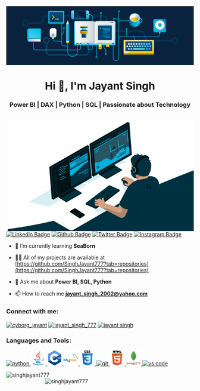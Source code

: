 <img src="https://github.com/SinghJayant777/SinghJayant777/blob/main/banner.png" alt="Your Image" align="center">
<h1 align="center">Hi 👋, I'm Jayant Singh</h1>
<h3 align="center">Power BI | DAX | Python | SQL | Passionate about Technology</h3> <br>
<img align="right" alt="Analysis" width="500" src="https://github.com/Potential17/Potential17/blob/master/user.gif" 

[![Linkedin Badge](https://img.shields.io/badge/-LinkedIn-blue?style=flat-square&logo=Linkedin&logoColor=white&link=https://www.linkedin.com/in/jayantsingh2612/)](https://www.linkedin.com/in/jayantsingh2612/)
[![Github Badge](https://img.shields.io/badge/-Github-000?style=flat-square&logo=Github&logoColor=white&link=https://github.com/SinghJayant777)](https://github.com/SinghJayant777)
[![Twitter Badge](https://img.shields.io/badge/-Twitter-1ca0f1?style=flat-square&labelColor=1ca0f1&logo=twitter&logoColor=white&link=https://twitter.com/cyborg_jayant)](https://twitter.com/cyborg_jayant)
[![Instagram Badge](https://img.shields.io/badge/-Instagram-%23E4405F?style=flat-square&logo=Instagram&logoColor=white&link=https://www.instagram.com/jayant_singh_777/)](https://www.instagram.com/jayant_singh_777/)


- 🌱 I’m currently learning **SeaBorn**

- 👨‍💻 All of my projects are available at [https://github.com/SinghJayant777?tab=repositories](https://github.com/SinghJayant777?tab=repositories)

- 💬 Ask me about **Power BI, SQL, Python**

- 📫 How to reach me **jayant_singh_2002@yahoo.com**

<h3 align="left">Connect with me:</h3>
<p align="left">
<a href="https://twitter.com/cyborg_jayant" target="blank"><img align="center" src="https://raw.githubusercontent.com/rahuldkjain/github-profile-readme-generator/master/src/images/icons/Social/twitter.svg" alt="cyborg_jayant" height="30" width="40" /></a>
<a href="https://instagram.com/jayant_singh_777" target="blank"><img align="center" src="https://raw.githubusercontent.com/rahuldkjain/github-profile-readme-generator/master/src/images/icons/Social/instagram.svg" alt="jayant_singh_777" height="30" width="40" /></a>
<a href="https://linkedin.com/in/jayant singh" target="blank"><img align="center" src="https://raw.githubusercontent.com/rahuldkjain/github-profile-readme-generator/master/src/images/icons/Social/linked-in-alt.svg" alt="jayant singh" height="30" width="40" /></a>
</p>

<h3 align="left">Languages and Tools:</h3>
<p align="left"> <a href="https://www.w3schools.com/cpp/" target="_blank" rel="noreferrer"> <img src="https://github.com/abrahamcalf/programming-languages-logos/blob/master/src/python/python.png" alt="python" width="40" height="40"/> </a> 
<a href="https://www.java.com" target="_blank" rel="noreferrer"> <img src="https://raw.githubusercontent.com/devicons/devicon/master/icons/java/java-original.svg" alt="java" width="40" height="40"/> </a> 
<a href="https://www.w3schools.com/cpp/" target="_blank" rel="noreferrer"> <img src="https://raw.githubusercontent.com/devicons/devicon/master/icons/cplusplus/cplusplus-original.svg" alt="cplusplus" width="40" height="40"/> </a> 
<a href="https://www.mysql.com/" target="_blank" rel="noreferrer"> <img src="https://raw.githubusercontent.com/devicons/devicon/master/icons/mysql/mysql-original-wordmark.svg" alt="mysql" width="40" height="40"/> </a> 
<a href="https://www.w3schools.com/css/" target="_blank" rel="noreferrer"> <img src="https://raw.githubusercontent.com/devicons/devicon/master/icons/css3/css3-original-wordmark.svg" alt="css3" width="40" height="40"/> </a> 
<a href="https://git-scm.com/" target="_blank" rel="noreferrer"> <img src="https://www.vectorlogo.zone/logos/git-scm/git-scm-icon.svg" alt="git" width="40" height="40"/> </a> 
<a href="https://www.w3.org/html/" target="_blank" rel="noreferrer"> <img src="https://raw.githubusercontent.com/devicons/devicon/master/icons/html5/html5-original-wordmark.svg" alt="html5" width="40" height="40"/> </a> 
<a href="https://www.mongodb.com/" target="_blank" rel="noreferrer"> <img src="https://raw.githubusercontent.com/devicons/devicon/master/icons/mongodb/mongodb-original-wordmark.svg" alt="mongodb" width="40" height="40"/> </a> 
<a href="https://code.visualstudio.com/" target="_blank" rel="noreferrer"> <img src="https://github.com/auchenberg/vscode-logo-svg/blob/master/vscode-logo.svg" alt="vs code" width="40" height="40"/> </a> 
</p> 

<p><img align="left" src="https://github-readme-stats.vercel.app/api?username=singhjayant777&show_icons=true&locale=en" alt="singhjayant777" width=400/></p>
<p><img align="right" src="https://github-readme-streak-stats.herokuapp.com/?user=singhjayant777&" alt="singhjayant777" width=400/></p>


